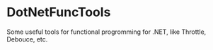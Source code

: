 # DotNetFuncTools
Some useful tools for functional progromming for .NET, like Throttle, Debouce, etc.

